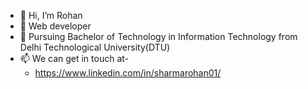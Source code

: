 - 👋 Hi, I’m Rohan
- 👀 Web developer
- 🌱 Pursuing Bachelor of Technology in Information Technology from Delhi Technological University(DTU)
- 📫 We can get in touch at- 
    - https://www.linkedin.com/in/sharmarohan01/ 

<!---
SharmaRohan1/SharmaRohan1 is a ✨ special ✨ repository because its `README.md` (this file) appears on your GitHub profile.
You can click the Preview link to take a look at your changes.
--->
